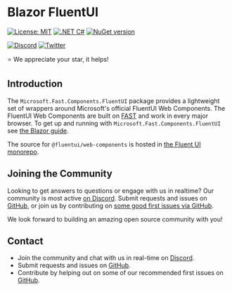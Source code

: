 # Blazor FluentUI

[![License: MIT](https://img.shields.io/badge/License-MIT-yellow.svg)](https://opensource.org/licenses/MIT)
[![.NET C#](https://img.shields.io/badge/.NET-C%23-blue)](https://img.shields.io/badge/.NET-C%23-blue)
[![NuGet version](https://badge.fury.io/nu/Microsoft.Components.FluentUI.svg)](https://badge.fury.io/nu/Microsoft.Components.FluentUI)

[![Discord](https://img.shields.io/badge/chat%20on-discord-7289da.svg)](https://discord.gg/FcSNfg4)
[![Twitter](https://img.shields.io/twitter/follow/fast_ui.svg?style=social&label=Follow)](https://twitter.com/intent/follow?screen_name=fast_ui)

:star: We appreciate your star, it helps!

## Introduction

The `Microsoft.Fast.Components.FluentUI` package provides a lightweight set of wrappers around Microsoft's official FluentUI Web Components. The FluentUI Web Components are built on [FAST](https://www.fast.design/) and work in every major browser. To get up and running with `Microsoft.Fast.Components.FluentUI` see [the Blazor guide](https://www.fast.design/docs/integrations/blazor).

The source for `@fluentui/web-components` is hosted in [the Fluent UI monorepo](https://github.com/microsoft/fluentui/tree/master/packages/web-components).

## Joining the Community

Looking to get answers to questions or engage with us in realtime? Our community is most active [on Discord](https://discord.gg/FcSNfg4). Submit requests and issues on [GitHub](https://github.com/dotnet/blazor-fluentui/issues/new/choose), or join us by contributing on [some good first issues via GitHub](https://github.com/dotnet/blazor-fluentui/labels/community:good-first-issue).

We look forward to building an amazing open source community with you!

## Contact

* Join the community and chat with us in real-time on [Discord](https://discord.gg/FcSNfg4).
* Submit requests and issues on [GitHub](https://github.com/dotnet/blazor-fluentui/issues/new/choose).
* Contribute by helping out on some of our recommended first issues on [GitHub](https://github.com/dotnet/blazor-fluentui/labels/community:good-first-issue).

